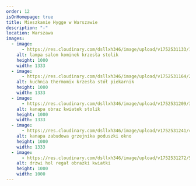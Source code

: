 ```yaml
---
order: 12
isOnHomepage: true
title: Mieszkanie Hygge w Warszawie
description: "-"
location: Warszawa
images:
  - image:
      - https://res.cloudinary.com/dsllxh346/image/upload/v1752531133/1_cam_1_mgeekj.jpg
    alt: lampa salon kominek krzesła stolik
    height: 1000
    width: 1333
  - image:
      - https://res.cloudinary.com/dsllxh346/image/upload/v1752531164/2_cam_2_ce0ghp.jpg
    alt: kuchnia thermomix krzesła stół piekarnik
    height: 1000
    width: 1333
  - image:
      - https://res.cloudinary.com/dsllxh346/image/upload/v1752531209/3_cam_3_1_v2pppi.jpg
    alt: kanapa obraz kwiatek stolik
    height: 1000
    width: 1333
  - image:
      - https://res.cloudinary.com/dsllxh346/image/upload/v1752531241/4_ed_cam_4_u5qths.jpg
    alt: kanapa zabudowa grzejnika poduszki okno
    height: 1000
    width: 1333
  - image:
      - https://res.cloudinary.com/dsllxh346/image/upload/v1752531272/5_cam_5_c1k4fg.jpg
    alt: drzwi hol regał obrazki kwiatki
    height: 1000
    width: 1000
---
```

